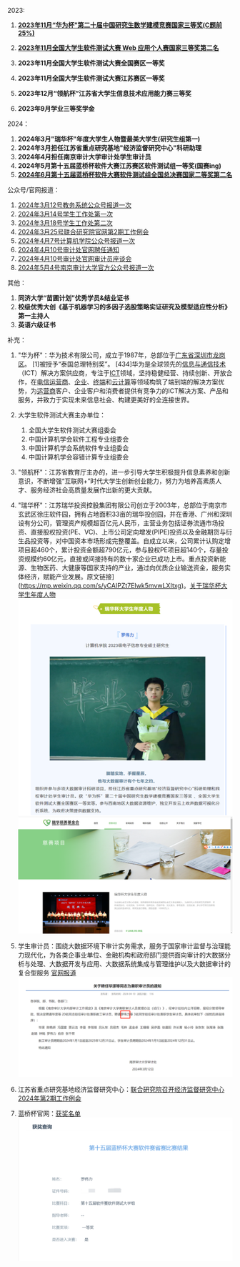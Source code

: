 2023:

1. **[2023年11月“华为杯”第二十届中国研究生数学建模竞赛国家三等奖(C题前25%)](https://cpipc.acge.org.cn//cw/detail/4/2c9080158aee323f018c0b4b1fdf71ff)**

2. **[2023年11月全国大学生软件测试大赛 Web 应用个人赛国家三等奖第二名](http://www.mooctest.org/#/home/news?id=127)**

3. **2023年11月全国大学生软件测试大赛全国赛区一等奖**

4. **2023年11月全国大学生软件测试大赛江苏赛区一等奖**

5. **2023年12月“领航杯”江苏省大学生信息技术应用能力赛三等奖**

6. **2023年9月学业三等奖学金**

2024：

1. **2024年3月"瑞华杯"年度大学生人物暨最美大学生(研究生组第一)**
1. **2024年3月担任江苏省重点研究基地"经济监督研究中心"科研助理**
1. **2024年4月担任南京审计大学审计处学生审计员**
1. **2024年5月第十五届蓝桥杯软件大赛江苏赛区软件测试组一等奖(国赛ing)**
1. **[2024年6月第十五届蓝桥杯软件大赛软件测试组全国总决赛国家二等奖第二名](https://dasai.lanqiao.cn/notices/1636)**

公众号/官网报道：

1. [2024年3月12号教务系统公众号报道一次](https://mp.weixin.qq.com/s/hKrirpjQrYH_IcoT9nYnrA?poc_token=HKKCN2ajewIMrXKk-2kkCQrITvWFEGef1rD6m673)
2. [2024年3月14号学生工作处第一次](https://xgc.nau.edu.cn/2024/0314/c3439a126090/page.htm)
3. [2024年3月18号学生工作处第二次](https://xgc.nau.edu.cn/2024/0318/c3439a126323/page.htm)
4. [2024年3月25号联合研究院官网第2期工作例会](https://jri.nau.edu.cn/2024/0325/c10286a126700/page.htm)
5. [2024年4月7号计算机学院公众号报道一次](https://mp.weixin.qq.com/s/101BBOmEMiIHJfr95c1fkQ)
6. [2024年4月10号审计处官网聘任通知](https://sjc.nau.edu.cn/2024/0410/c3418a127887/page.htm)
7. [2024年4月10号审计处官网审计员座谈会](https://sjc.nau.edu.cn/2024/0410/c3423a127883/page.htm)
8. [2024年5月4号南京审计大学官方公众号报道一次](https://mp.weixin.qq.com/s/yCAIPZt7EIwk5mvwLXItxg)


其他：

1. **同济大学“苗圃计划”优秀学员&结业证书**
1. **校级优秀大创《基于机器学习的多因子选股策略实证研究及模型适应性分析》第一主持人**
1. **英语六级证书**





补充：

1. "华为杯"：华为技术有限公司，成立于1987年，总部位于[广东省](https://baike.baidu.com/item/广东省/132473?fromModule=lemma_inlink)[深圳市](https://baike.baidu.com/item/深圳市/11044365?fromModule=lemma_inlink)[龙岗区](https://baike.baidu.com/item/龙岗区/4165824?fromModule=lemma_inlink)。 [1]被授予“泰国总理特别奖”。 [434]华为是全球领先的[信息与通信技术](https://baike.baidu.com/item/信息与通信技术/18492416?fromModule=lemma_inlink)（ICT）解决方案供应商，专注于[ICT](https://baike.baidu.com/item/ICT/32270?fromModule=lemma_inlink)领域，坚持稳健经营、持续创新、开放合作，在[电信运营商](https://baike.baidu.com/item/电信运营商/10694548?fromModule=lemma_inlink)、[企业](https://baike.baidu.com/item/企业/707680?fromModule=lemma_inlink)、[终端](https://baike.baidu.com/item/终端/15634871?fromModule=lemma_inlink)和[云计算](https://baike.baidu.com/item/云计算/9969353?fromModule=lemma_inlink)等领域构筑了端到端的解决方案优势，为[运营商](https://baike.baidu.com/item/运营商/4530550?fromModule=lemma_inlink)客户、企业客户和消费者提供有竞争力的ICT解决方案、产品和服务，并致力于实现未来信息社会、构建更美好的全连接世界。

2. 大学生软件测试大赛主办单位：
   1. 全国大学生软件测试大赛组委会
   2. 中国计算机学会软件工程专业组委会
   3. 中国计算机学会系统软件专业组委会
   4. 中国计算机学会容错计算专业组委会

3. "领航杯"：江苏省教育厅主办的，进一步引导大学生积极提升信息素养和创新意识，不断增强“互联网+”时代大学生创新创业能力，努力为培养高素质人才、服务经济社会高质量发展作出新的更大贡献。

4. "瑞华杯"：江苏瑞华投资控股集团有限公司创立于2003年，总部位于南京市玄武区徐庄软件园，拥有占地面积33亩的瑞华投创园，并在香港、广州和深圳设有分公司，管理资产规模超百亿元人民币，主营业务包括证券流通市场投资、直接股权投资(PE、VC)、上市公司定向增发(PIPE)投资以及金融期货与衍生品投资等，对中国资本市场形成完整覆盖。自成立以来，公司累计认购定增项目超460个，累计投资金额超790亿元，参与股权PE项目超140个，存量投资规模约60亿元，直接或间接持有的数十家企业已成功上市。重点投资新能源、生物医药、大健康等国家支持的产业，通过向优质企业输送资金，服务实体经济，赋能产业发展。原文链接](https://mp.weixin.qq.com/s/yCAIPZt7EIwk5mvwLXItxg)。[关于瑞华杯大学生年度人物](https://www.jsrh-foundation.org.cn/project/detail/PRO20211018144806097029)![image-20240504182424436](README.assets/image-20240504182424436.png)![image-20240428185212772](README.assets/image-20240428185212772.png)

5. 学生审计员：围绕大数据环境下审计实务需求，服务于国家审计监督与治理能力现代化，为各类企事业单位、金融机构和政府部门提供面向审计的大数据分析与处理、大数据开发与应用、大数据系统集成与管理维护以及大数据审计的复合型服务 [官网报道](https://sjc.nau.edu.cn/2024/0410/c3418a127887/page.htm)![image-20240428184118409](README.assets/image-20240428184118409.png)

6. 江苏省重点研究基地经济监督研究中心：[联合研究院召开经济监督研究中心 2024年第2期工作例会](https://jri.nau.edu.cn/2024/0325/c10286a126700/page.htm) 

7. 蓝桥杯官网：[获奖名单](https://dasai.lanqiao.cn/notices/1615/)![image-20240505205231016](README.assets/image-20240505205231016.png)

   